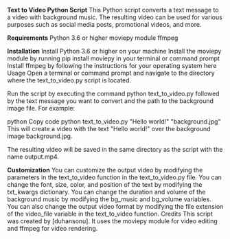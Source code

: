 **Text to Video Python Script**
This Python script converts a text message to a video with background music. The resulting video can be used for various purposes such as social media posts, promotional videos, and more.

**Requirements**
Python 3.6 or higher
moviepy module
ffmpeg

**Installation**
Install Python 3.6 or higher on your machine
Install the moviepy module by running pip install moviepy in your terminal or command prompt
Install ffmpeg by following the instructions for your operating system here
Usage
Open a terminal or command prompt and navigate to the directory where the text_to_video.py script is located.

Run the script by executing the command python text_to_video.py followed by the text message you want to convert and the path to the background image file. For example:

python
Copy code
python text_to_video.py "Hello world!" "background.jpg"
This will create a video with the text "Hello world!" over the background image background.jpg.

The resulting video will be saved in the same directory as the script with the name output.mp4.

**Customization**
You can customize the output video by modifying the parameters in the text_to_video function in the text_to_video.py file.
You can change the font, size, color, and position of the text by modifying the txt_kwargs dictionary.
You can change the duration and volume of the background music by modifying the bg_music and bg_volume variables.
You can also change the output video format by modifying the file extension of the video_file variable in the text_to_video function.
Credits
This script was created by [duhansonu]. It uses the moviepy module for video editing and ffmpeg for video rendering.
